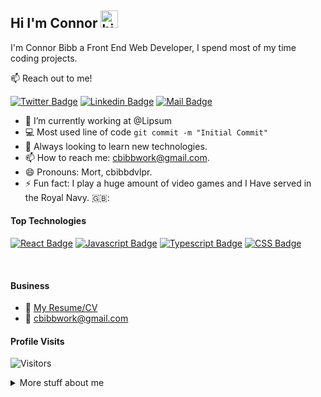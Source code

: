 ## Hi I'm Connor <img src="https://user-images.githubusercontent.com/1303154/88677602-1635ba80-d120-11ea-84d8-d263ba5fc3c0.gif" width="28px" alt="hi">

I'm Connor Bibb a Front End Web Developer, I spend most of my time coding projects.

:mailbox: Reach out to me!

[![Twitter Badge](https://img.shields.io/badge/-@Connor_Bibb-1ca0f1?style=flat&labelColor=1ca0f1&logo=twitter&logoColor=white&link=https://twitter.com/BibbConnor)](https://twitter.com/BibbConnor) [![Linkedin Badge](https://img.shields.io/badge/-Connor_Bibb-0e76a8?style=flat&labelColor=0e76a8&logo=linkedin&logoColor=white)](https://www.linkedin.com/in/connor-bibb/) [![Mail Badge](https://img.shields.io/badge/-Connor_Bibb-c0392b?style=flat&labelColor=c0392b&logo=gmail&logoColor=white)](mailto:cbibbwork@gmail.com)

<!-- TODO: Add last video link -->

- 🔭 I’m currently working at @Lipsum
- :computer: Most used line of code `git commit -m "Initial Commit"`
- 🤔 Always looking to learn new technologies.
- 📫 How to reach me: cbibbwork@gmail.com.
- 😄 Pronouns: Mort, cbibbdvlpr.
- ⚡ Fun fact: I play a huge amount of video games and I Have served in the Royal Navy. 🇬🇧:

#### Top Technologies

<!-- TODO: Make technologies links takes you to repositories -->

[![React Badge](https://img.shields.io/badge/-React-61DBFB?style=for-the-badge&labelColor=black&logo=react&logoColor=61DBFB)](#) [![Javascript Badge](https://img.shields.io/badge/-Javascript-F0DB4F?style=for-the-badge&labelColor=black&logo=javascript&logoColor=F0DB4F)](#) [![Typescript Badge](https://img.shields.io/badge/-HTML5-E44D26?style=for-the-badge&labelColor=black&logo=html5&logoColor=E44D26)](#) [![CSS Badge](https://img.shields.io/badge/-css-264de4?style=for-the-badge&labelColor=black&logo=CSS3&logoColor=264de4)](#)

<br />

#### Business

- :paperclip: [My Resume/CV](https://github.com/ipenywis/ipenywis/blob/master/resumes/resume%20v1.0.pdf)
- :email: cbibbwork@gmail.com

#### Profile Visits

![Visitors](https://visitor-badge.glitch.me/badge?page_id=cbibbdvlpr.cbibbdvlpr)

<details>
<summary>
  More stuff about me
</summary>

<br >

#### Coding Stats

<!--START_SECTION:waka-->

```text
HTML       2 hrs 18 mins   ███████████████████░░░░░░   76.46 %
CSS        27 mins         ███▓░░░░░░░░░░░░░░░░░░░░░   15.00 %
JSON       15 mins         ██░░░░░░░░░░░░░░░░░░░░░░░   08.32 %
Other      0 secs          ░░░░░░░░░░░░░░░░░░░░░░░░░   00.16 %
```

<!--END_SECTION:waka-->

<br></br>

#### Github Stats

![Ipenywis's github stats](https://github-readme-stats.vercel.app/api?username=cbibbdvlpr&count_private=true&theme=tokyonight&hide=contribs,prs)
